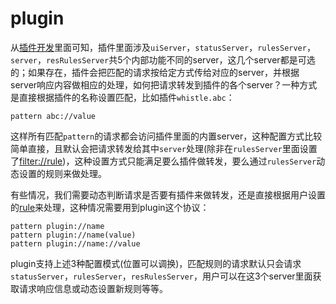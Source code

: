 # plugin
从[插件开发](../plugins.html)里面可知，插件里面涉及`uiServer`，`statusServer`，`rulesServer`，`server`，`resRulesServer`共5个内部功能不同的server，这几个server都是可选的；如果存在，插件会把匹配的请求按给定方式传给对应的server，并根据server响应内容做相应的处理，如何把请求转发到插件的各个server？一种方式是直接根据插件的名称设置匹配，比如插件`whistle.abc`：

	pattern abc://value

这样所有匹配`pattern`的请求都会访问插件里面的内置server，这种配置方式比较简单直接，且默认会把请求转发给其中`server`处理(除非在`rulesServer`里面设置了[filter://rule](filter.html))，这种设置方式只能满足要么插件做转发，要么通过`rulesServer`动态设置的规则来做处理。

有些情况，我们需要动态判断请求是否要有插件来做转发，还是直接根据用户设置的[rule](rule/index.html)来处理，这种情况需要用到plugin这个协议：

	pattern plugin://name
	pattern plugin://name(value)
	pattern plugin://name://value

plugin支持上述3种配置模式(位置可以调换)，匹配规则的请求默认只会请求`statusServer`，`rulesServer`，`resRulesServer`，用户可以在这3个server里面获取请求响应信息或动态设置新规则等等。